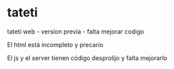 # tateti
tateti web - version previa - falta mejorar codigo

El html está incompleto y precario

El js y el server tienen código desprolijo y falta mejorarlo

